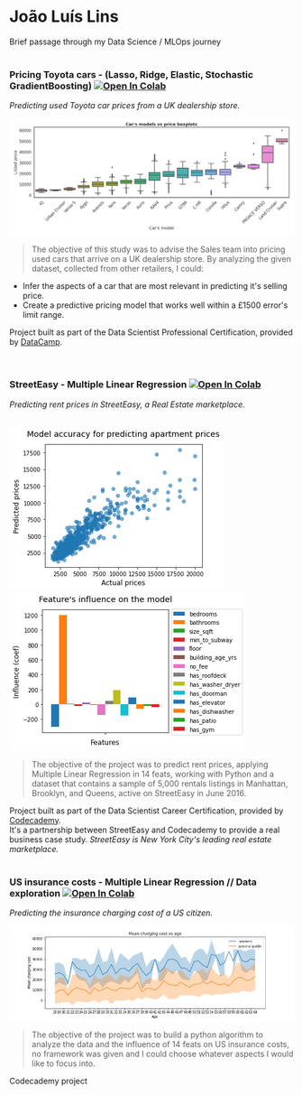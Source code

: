 # __João Luís Lins__
Brief passage through my Data Science / MLOps journey \
<br />

### Pricing Toyota cars - (Lasso, Ridge, Elastic, Stochastic GradientBoosting) [![Open In Colab](https://colab.research.google.com/assets/colab-badge.svg)](https://colab.research.google.com/drive/1cfcp4IqrQjQhdSYwWXZNsaxQXz1TvTiG?usp=sharing)
*Predicting used Toyota car prices from a UK dealership store.*
<br />

![Image0](car_price.png)
> The objective of this study was to advise the Sales team into pricing used cars that arrive on a UK dealership store.
By analyzing the given dataset, collected from other retailers, I could:

- Infer the aspects of a car that are most relevant in predicting it's selling price.
- Create a predictive pricing model that works well within a £1500 error's limit range.

Project built as part of the Data Scientist Professional Certification, provided by [DataCamp](http://www.datacamp.com/).  
<br />
<br />
### StreetEasy - Multiple Linear Regression  [![Open In Colab](https://colab.research.google.com/assets/colab-badge.svg)](https://colab.research.google.com/github/Joaoluislins/StreetEasy_Codecademy/blob/main/project.ipynb)
*Predicting rent prices in StreetEasy, a Real Estate marketplace.*
<br />
<br />

![Image](predictedvsactual.png)![Image2](featinfluence.png)
> The objective of the project was to predict rent prices, applying Multiple Linear Regression in 14 feats, working with Python and a dataset that contains a sample of 5,000 rentals listings in Manhattan, Brooklyn, and Queens, active on StreetEasy in June 2016.

Project built as part of the Data Scientist Career Certification, provided by [Codecademy](http://www.codecademy.com/). \
It's a partnership between StreetEasy and Codecademy to provide a real business case study.
*StreetEasy is New York City's leading real estate marketplace.*
<br />
<br />

### US insurance costs - Multiple Linear Regression // Data exploration  [![Open In Colab](https://colab.research.google.com/assets/colab-badge.svg)](https://colab.research.google.com/github/Joaoluislins/us_insurance_costs/blob/main/US_Insurance_costs.ipynb)
*Predicting the insurance charging cost of a US citizen.*
<br />

![Image3](costvsage.jpg)
> The objective of the project was to build a python algorithm to analyze the data and the influence of 14 feats on US insurance costs, no framework was given and I could choose whatever aspects I would like to focus into.

Codecademy project

